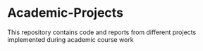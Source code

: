 # Academic-Projects
This repository contains code and reports from different projects implemented during academic course work

